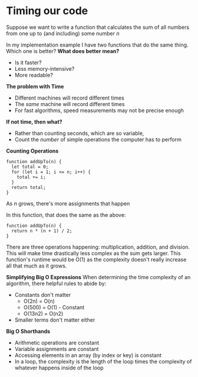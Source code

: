 # Timing our code

Suppose we want to write a function that calculates the sum of all numbers from one up to (and including) some number _n_

In my implementation example I have two functions that do the same thing. Which one is better?
**What does better mean?**
- Is it faster?
- Less memory-intensive?
- More readable?

**The problem with Time**
- Different machines will record different times
- The _same_ machine will record different times
- For fast algorithms, speed measurements may not be precise enough

**If not time, then what?**
- Rather than counting seconds, which are so variable,
- Count the _number_ of simple operations the computer has to perform

**Counting Operations**
```
function addUpTo(n) {
  let total = 0;
  for (let i = 1; i <= n; i++) {
    total += i;
  }
  return total;
}
```
As _n_ grows, there's more assignments that happen

In this function, that does the same as the above:
```
function addUpTo(n) {
  return n * (n + 1) / 2;
}
```
There are three operations happening: multiplication, addition, and division. This will make time drastically less complex as the sum gets larger. This function's runtime would be O(1) as the complexity doesn't really increase all that much as it grows.

**Simplifying Big O Expressions**
When determining the time complexity of an algorithm, there helpful rules to abide by:
- Constants don't matter
  - O(2n) = O(n)
  - O(500) = O(1) - Constant
  - O(13n2) = O(n2)
- Smaller terms don't matter either

**Big O Shorthands**
- Arithmetic operations are constant
- Variable assignments are constant
- Accessing elements in an array (by index or key) is constant
- In a loop, the complexity is the length of the loop times the complexity of whatever happens inside of the loop




  
